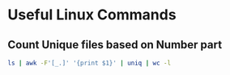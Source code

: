 # Useful Linux Commands

## Count Unique files based on Number part

```bash
ls | awk -F'[_.]' '{print $1}' | uniq | wc -l
```